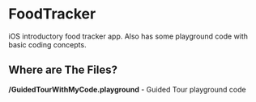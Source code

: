 # FoodTracker

iOS introductory food tracker app. Also has some playground code with basic coding concepts.

## Where are The Files?

**/GuidedTourWithMyCode.playground** - Guided Tour playground code
